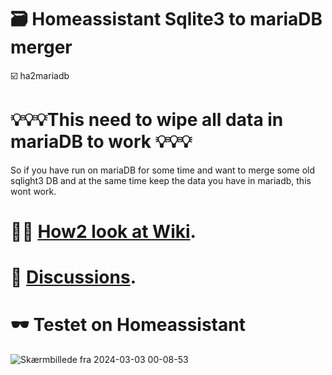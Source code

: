 # 🗃️ Homeassistant Sqlite3 to mariaDB merger

☑️  ha2mariadb

# 💡💡💡This need to wipe all data in mariaDB to work 💡💡💡

So if you have run on mariaDB for some time and want to merge some old sqlight3 DB and at the same time keep the data you have in mariadb, this wont work.

# 😮‍💨 [How2 look at Wiki](https://github.com/JacobsenKim/ha2mariadb/wiki).

# 🏓 [Discussions](https://github.com/JacobsenKim/ha2mariadb/discussions).

# 🕶️ Testet on Homeassistant

![Skærmbillede fra 2024-03-03 00-08-53](https://github.com/JacobsenKim/ha2mariadb/assets/157890151/89c99e26-e6c9-4f0d-8cd1-cf0974c4f9e6)
